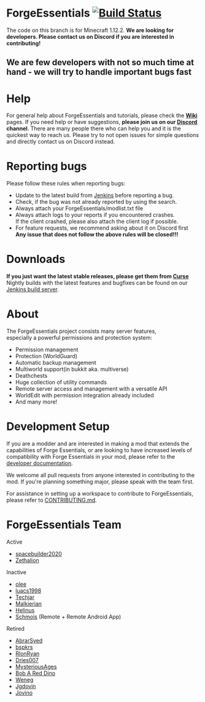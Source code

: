 ForgeEssentials [![Build Status](https://travis-ci.org/ForgeEssentials/ForgeEssentials.svg?branch=develop)](https://travis-ci.org/ForgeEssentials/ForgeEssentials)
===================

The code on this branch is for Minecraft 1.12.2.
**We are looking for developers. Please contact us on Discord if you are interested in contributing!**

## We are few developers with not so much time at hand - we will try to handle important bugs fast

# Help
For general help about ForgeEssentials and tutorials, please check the **[Wiki](https://github.com/ForgeEssentials/ForgeEssentials/wiki)** pages.
If you need help or have suggestions, **please join us on our [Discord](https://discord.gg/FNRQjmr) channel**. 
There are many people there who can help you and it is the quickest way to reach us. Please try to not open issues for simple questions and directly contact us on Discord instead.

# Reporting bugs
Please follow these rules when reporting bugs:
- Update to the latest build from [Jenkins](http://ci.forgeessentials.com/job/FE-1.12.2) before reporting a bug.
- Check, if the bug was not already reported by using the search.
- Always attach your ForgeEssentials/modlist.txt file
- Always attach logs to your reports if you encountered crashes.  
   If the client crashed, please also attach the client log if possible.
- For feature requests, we recommend asking about it on Discord first
**Any issue that does not follow the above rules will be closed!!!**

# Downloads
**If you just want the latest stable releases, please get them from [Curse](http://minecraft.curseforge.com/mc-mods/74735)**  
Nightly builds with the latest features and bugfixes can be found on our [Jenkins build server](http://ci.forgeessentials.com/job/FE-1.12.2/).

# About
The ForgeEssentials project consists many server features,  
especially a powerful permissions and protection system:
- Permission management
- Protection (WorldGuard)
- Automatic backup management
- Multiworld support(in bukkit aka. multiverse)
- Deathchests
- Huge collection of utility commands
- Remote server access and management with a versatile API
- WorldEdit with permission integration already included
- And many more!

# Development Setup
If you are a modder and are interested in making a mod that extends the capabilities of Forge Essentials, or are looking to have increased levels of compatibility with Forge Essentials in your mod, please refer to the [developer documentation](https://github.com/ForgeEssentials/ForgeEssentialsMain/wiki/Developer-documentation).

We welcome all pull requests from anyone interested in contributing to the mod. If you're planning something major, please speak with the team first.

For assistance in setting up a workspace to contribute to ForgeEssentials, please refer to [CONTRIBUTING.md](CONTRIBUTING.md).

ForgeEssentials Team
================
Active
- [spacebuilder2020](https://github.com/spacebuilder2020)
- [Zethalion](https://github.com/Zethalion)

Inactive
- [olee](https://github.com/olee)
- [luacs1998](https://github.com/luacs1998)
- [Techjar](https://github.com/Techjar)
- [Malkierian](https://github.com/Malkierian)
- [Helinus](https://github.com/helinus)
- [Schmois](https://github.com/aschmois) (Remote + Remote Android App)

Retired
- [AbrarSyed](https://github.com/AbrarSyed)
- [bspkrs](https://github.com/bspkrs)
- [RlonRyan](https://github.com/RlonRyan)
- [Dries007](https://github.com/dries007)
- [MysteriousAges](https://github.com/MysteriousAges)
- [Bob A Red Dino](https://github.com/Bob-A-Red-Dino)
- [Weneg](https://github.com/Weneg)
- [Jgdovin](https://github.com/Jgdovin)
- [Jovino](https://github.com/jovino)
